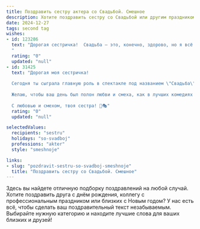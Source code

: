 ```yaml
---
title: Поздравить сестру актера со Свадьбой. Смешное
description: Хотите поздравить сестру со Свадьбой или другим праздником? Наш ИИ создаст незабываемое поздравление, а вы обязательно выделитесь среди других.  
date: 2024-12-27
tags: second tag
wishes:
- id: 123286
  text: "Дорогая сестричка!  Свадьба – это, конечно, здорово, но я всё ещё жду, когда ты наконец-то сыграешь главную роль в моем фильме о вашей безумной семейной жизни!  Пусть твой брак будет такой же яркой и запоминающейся комедией, как лучшие твои роли, а сценарий – полон любви, смеха и счастливого \"долго и счастливо\"!  Горько! (Но не слишком, иначе придётся импровизировать с помощью уксуса!)
  "
  rating: "0"
  updated: "null"
- id: 31425
  text: "Дорогая моя сестричка!
  
  Сегодня ты сыграла главную роль в спектакле под названием \"Свадьба\"! Пусть твое счастье будет, как хороший сценарий: с яркими поворотами, смешными шутками и, главное, без каскадеров—всё, что нужно, чтобы не разбить сердце!
  
  Желаю, чтобы ваш день был полон любви и смеха, как в лучших комедиях! Пусть в вашей жизни будет меньше драмы, а больше лёгких романтических мелодий. И помни: в каждом спектакле бывают репетиции, но ничего не страшно, если забыли текст — просто импровизируй!
  
  С любовью и смехом, твоя сестра! 💖🎭"
  rating: "0"
  updated: "null"

selectedValues:
  recipients: "sestru"
  holidays: "so-svadboj"
  professions: "akter"
  style: "smeshnoje"

links:
- slug: "pozdravit-sestru-so-svadboj-smeshnoje"
  title: "Поздравить сестру со Свадьбой. Смешное"
---
```


Здесь вы найдете отличную подборку поздравлений на любой случай.
Хотите поздравить друга с днём рождения, коллегу с профессиональным праздником или близких с Новым годом? У нас есть всё, чтобы сделать ваш поздравительный текст незабываемым. Выбирайте нужную категорию и находите лучшие слова для ваших близких и друзей!
